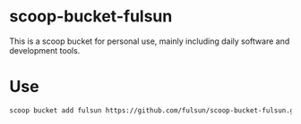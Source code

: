 # scoop-bucket-fulsun
This is a scoop bucket for personal use, mainly including daily software and development tools.



# Use

```bash
scoop bucket add fulsun https://github.com/fulsun/scoop-bucket-fulsun.git
```



